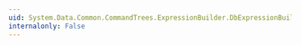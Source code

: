 ```yaml
---
uid: System.Data.Common.CommandTrees.ExpressionBuilder.DbExpressionBuilder.CrossApply(System.Data.Common.CommandTrees.DbExpressionBinding,System.Data.Common.CommandTrees.DbExpressionBinding)
internalonly: False
---
```

